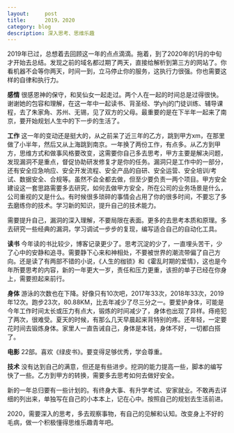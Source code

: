 ```yaml
---
layout:     post
title:      2019，2020
category: blog
description: 深入思考、思维乐趣
---
```


2019年已过，总想着去回顾这一年的点点滴滴。拖着，到了2020年的1月的中旬才开始去总结。发现之前的域名都过期了两天，直接给解析到第三方的网站了。你看机器不会等你两天，时间一到，立马停止你的服务，这执行力很强。你也需要这样的自律和执行力。

**感情**
很感恩神的保守，和吴仙女一起走过。两个人在一起的时间总是过得很快。谢谢她的包容和理解，在这一年中一起读书、背圣经、学yhj的门徒训练、辅导课程，去了朱家角、苏州、无锡，见了双方的父母。最重要的是在下半年一起来了南京，要开始规划人生中的下一步的生活了。

**工作**
这一年的变动还是挺大的，从之前呆了近三年的乙方，跳到甲方xm，在那里做了小半年，然后又从上海跳到南京。一年换了两份工作，有点多。从乙方到甲方，思维方式和做事风格要改变，这需要你自己多去思考，甲方主要是解决问题，发现漏洞不是重点，督促协助研发修复才是你的任务。漏洞只是工作中的一部分，还有安全应急响应、安全开发流程、安全产品的自研、安全运营、安全培训/考试、数据安全、合规等。虽然不会全都去做，但至少要负责一两个项目。甲方安全建设这一套思路需要多去研究，如何去做甲方安全，所在公司的业务场景是什么，公司重视的又是什么。有时候很多琐碎的事情会占用了你的很多时间，不要忘了多去磨练你的技术。学习新的知识，提升自己的技术能力。

需要提升自己，漏洞的深入理解，不要局限在表面。更多的去思考本质和原理。多去研究一些经典的漏洞，学习调试一步步的复现，编写适合自己的自动化工具。

**读书**
今年读的书比较少，博客记录更少了。思考沉淀的少了，一直埋头苦干，少了心中的安静和追寻。需要静下心来和神相处，不要被世界的潮流带偏了自己方向。还是读了有两部不错的小说，《人生的枷锁》和《霍乱时期的爱情》，这也是今年所要思考的内容，新的一年更大一岁，责任和压力更重，该担的单子已经在你身上，需要担起来前行。

**身体**
游泳的次数也在下降。好像只有10次吧，2017年33次，2018年33次，2019年12次。跑步23次，80.88KM，比去年减少了尽三分之一。要爱护身体，可能是今年工作时间太长或压力有点大，锻炼的时间减少了，身体也出现了异样。痔疮犯了两次，很难受。夏天的时候，有那么几天早晨起来背特别的疼。还年轻，一定要花时间去锻炼身体。家里人一直告诫自己，身体是本钱，身体不好，一切都白搭了。

**电影**
22部。喜欢《绿皮书》。要变得足够优秀，学会尊重。

**技术**
没有达到自己的满意，但还是有些进步。挖洞的能力提高一些，脚本的编写快了一些。乙方到甲方的转换，需要多去思考如何去做好安全。

新的一年总归要有一些计划的。有终身大事、有升学考试、安家就业。不敢再去详细的列出来，单独写在自己的小本本上，记在心中。按照自己的规划去生活前进。

2020，需要深入的思考，多去观察事物，有自己的见解和认知。改变身上不好的毛病，做一个积极懂得思维乐趣青年吧。
